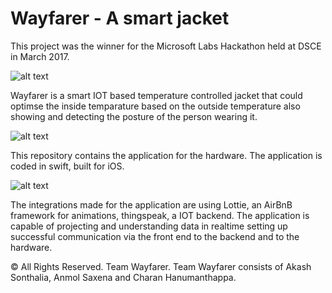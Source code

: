 # Wayfarer - A smart jacket
 
 This project was the winner for the Microsoft Labs Hackathon held at DSCE in March 2017.
 
![alt text](https://i.imgur.com/GLA1g5Q.jpg)

Wayfarer is a smart IOT based temperature controlled jacket that could optimse the inside temparature based on the outside temperature also showing and detecting the posture of the person wearing it.

![alt text](https://i.imgur.com/37nU2sr.jpg)

This repository contains the application for the hardware. The application is coded in swift, built for iOS. 

![alt text](https://i.imgur.com/IHVCuLt.jpg)

The integrations made for the application are using Lottie, an AirBnB framework for animations, thingspeak, a IOT backend. The application is capable of projecting and understanding data in realtime setting up successful communication via the front end to the backend and to the hardware.

© All Rights Reserved. Team Wayfarer.
Team Wayfarer consists of Akash Sonthalia, Anmol Saxena and Charan Hanumanthappa.
